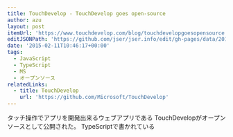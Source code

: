 ```yaml
---
title: TouchDevelop - TouchDevelop goes open-source
author: azu
layout: post
itemUrl: 'https://www.touchdevelop.com/blog/touchdevelopgoesopensource'
editJSONPath: 'https://github.com/jser/jser.info/edit/gh-pages/data/2015/02/index.json'
date: '2015-02-11T10:46:17+00:00'
tags:
  - JavaScript
  - TypeScript
  - MS
  - オープンソース
relatedLinks:
  - title: TouchDevelop
    url: 'https://github.com/Microsoft/TouchDevelop'
---
```

タッチ操作でアプリを開発出来るウェブアプリである TouchDevelopがオープンソースとして公開された。
TypeScriptで書かれている
